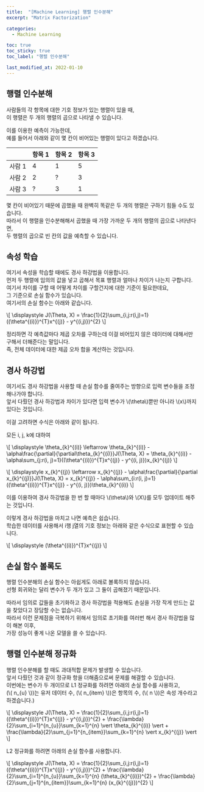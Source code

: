 ```yaml
---
title:  "[Machine Learning] 행렬 인수분해"
excerpt: "Matrix Factorization"

categories:
  - Machine Learning

toc: true
toc_sticky: true
toc_label: "행렬 인수분해"

last_modified_at: 2022-01-10
---
```


## 행렬 인수분해

사람들의 각 항목에 대한 기호 정보가 있는 행렬이 있을 때,<br>
이 행렬은 두 개의 행렬의 곱으로 나타낼 수 있습니다.

이를 이용한 예측이 가능한데,<br>
예를 들어서 아래와 같이 몇 칸이 비어있는 행렬이 있다고 하겠습니다.

|      |항목 1|항목 2|항목 3|
|------|------|-----|--------|
|사람 1|4|1|5|
|사람 2|2|?|3|
|사람 3|?|3|1|

몇 칸이 비어있기 때문에 곱했을 때 완벽히 똑같은 두 개의 행렬은 구하기 힘들 수도 있습니다.<br>
따라서 이 행렬을 인수분해해서 곱했을 때 가장 가까운 두 개의 행렬의 곱으로 나타낸다면,<br>
두 행렬의 곱으로 빈 칸의 값을 예측할 수 있습니다.

## 속성 학습

여기서 속성을 학습할 때에도 경사 하강법을 이용합니다.<br>
먼저 두 행렬에 임의의 값을 넣고 곱해서 목표 행렬과 얼마나 차이가 나는지 구합니다.<br>
여기서 차이를 구할 때 어떻게 차이를 구할건지에 대한 기준이 필요한데요,<br>
그 기준으로 손실 함수가 있습니다.<br>
여기서의 손실 함수는 아래와 같습니다.

\\[ \displaystyle J(\Theta, X) = \frac{1}{2}\sum_{i,j:r(i,j)=1}((\theta^{(i)})^{T}x^{(j)} - y^{(i,j)})^{2} \\]

정리하면 각 예측값마다 제곱 오차를 구하는데 이걸 비어있지 않은 데이터에 대해서만 구해서 더해준다는 말입니다.<br>
즉, 전체 데이터에 대한 제곱 오차 합을 계산하는 것입니다.

## 경사 하강법

여기서도 경사 하강법을 사용할 때 손실 함수를 줄여주는 방향으로 입력 변수들을 조정해나가야 합니다.<br>
앞서 다뤘던 경사 하강법과 차이가 있다면 입력 변수가 \\(\theta\\)뿐만 아니라 \\(x\\)까지 있다는 것입니다.

이걸 고려하면 수식은 아래와 같이 됩니다.

모든 i, j, k에 대하여

\\[ \displaystyle \theta_{k}^{(i)} \leftarrow \theta_{k}^{(i)} - \alpha\frac{\partial}{\partial\theta_{k}^{(i)}}J(\Theta, X) = \theta_{k}^{(i)} - \alpha\sum_{j:r(i, j)=1}((\theta^{(i)})^{T}x^{(j)} - y^{(i, j)})x_{k}^{(j)} \\]

\\[ \displaystyle x_{k}^{(j)} \leftarrow x_{k}^{(j)} - \alpha\frac{\partial}{\partial x_{k}^{(j)}}J(\Theta, X) = x_{k}^{(j)} - \alpha\sum_{i:r(i, j)=1}((\theta^{(i)})^{T}x^{(j)} - y^{(i, j)})\theta_{k}^{(i)} \\]

이를 이용하여 경사 하강법을 한 번 할 때마다 \\(\theta\\)와 \\(X\\)를 모두 업데이트 해주는 것입니다.

이렇게 경사 하강법을 마치고 나면 예측은 쉽습니다.<br>
학습한 데이터를 사용해서 i행 j열의 기호 정보는 아래와 같은 수식으로 표현할 수 있습니다.

\\[ \displaystyle (\theta^{(i)})^{T}x^{(j)} \\]

## 손실 함수 볼록도

행렬 인수분해의 손실 함수는 아쉽게도 아래로 볼록하지 않습니다.<br>
선형 회귀와는 달리 변수가 두 개가 있고 그 둘이 곱해졌기 때문입니다.

따라서 임의로 값들을 초기화하고 경사 하강법을 적용해도 손실을 가장 작게 만드는 값을 찾았다고 장담할 수는 없습니다.<br>
따라서 이런 문제점을 극복하기 위해서 임의로 초기화를 여러번 해서 경사 하강법을 많이 해본 이후,<br>
가장 성능이 좋게 나온 모델을 쓸 수 있습니다.

## 행렬 인수분해 정규화

행렬 인수분해를 할 때도 과대적합 문제가 발생할 수 있습니다.<br>
앞서 다뤘던 것과 같이 정규화 항을 더해줌으로써 문제를 해결할 수 있습니다.<br>
이번에는 변수가 두 개이므로 L1 정규화를 하려면 아래의 손실 함수를 사용하고,<br>
(\\( n_{u} \\))는 유저 데이터 수, (\\( n_{item} \\))은 항목의 수, (\\( n \\))은 속성 개수라고 하겠습니다.)

\\[ \displaystyle J(\Theta, X) = \frac{1}{2}\sum_{i,j:r(i,j)=1}((\theta^{(i)})^{T}x^{(j)} - y^{(i,j)})^{2} + \frac{\lambda}{2}\sum_{i=1}^{n_{u}}\sum_{k=1}^{n} \vert \theta_{k}^{(i)} \vert + \frac{\lambda}{2}\sum_{j=1}^{n_{item}}\sum_{k=1}^{n} \vert x_{k}^{(j)} \vert \\]

L2 정규화를 하려면 아래의 손실 함수를 사용합니다.

\\[ \displaystyle J(\Theta, X) = \frac{1}{2}\sum_{i,j:r(i,j)=1}((\theta^{(i)})^{T}x^{(j)} - y^{(i,j)})^{2} + \frac{\lambda}{2}\sum_{i=1}^{n_{u}}\sum_{k=1}^{n} (\theta_{k}^{(i)})^{2} + \frac{\lambda}{2}\sum_{j=1}^{n_{item}}\sum_{k=1}^{n} (x_{k}^{(j)})^{2} \\]
